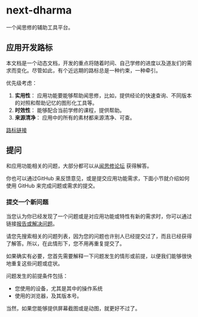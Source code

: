 # next-dharma
一个闻思修的辅助工具平台。

## 应用开发路标

本文档是一个动态文档，开发的重点将随着时间、自己学修的进度以及道友们的需求而变化。尽管如此，有个近远期的路标总是一种约束，一种牵引。</p>

优先级考虑：
1. **实用性**： 应用功能要能够帮助闻思修，比如，提供经论的快速查询、不同版本的对照和帮助记忆的图形化工具等。
1. **时效性**： 能够配合当前学修的课程，提供帮助。
1. **来源清净**： 应用中的所有的素材都来源清净、可查。

[路标链接](https://github.com/kingspress/next-dharma/milestones)

## 提问

和应用功能相关的问题，大部分都可以从[闻思修论坛](https://kingsforum.herokuapp.com/) 获得解答。

你也可以通过GitHub 来反馈意见，或是提交应用功能需求，下面小节就介绍如何使用 GitHub 来完成问题或需求的提交。

### 提交一个新问题

当您认为你已经发现了一个问题或是对应用功能或特性有新的需求时，你可以通过链接[报告或解决问题](https://github.com/kingspress/next-dharma/issues)。

请您先搜索相关的问题列表，因为您的问题也许别人已经提交过了，而且已经获得了解答。所以，在此情形下，您不用再重复提交了。

如果确实有必要，您首先需要解释一下问题发生的情形或前提，以便我们能够很快地重复这些问题或症状。

问题发生的前提条件包括：
- 您使用的设备，尤其是其中的操作系统
- 使用的浏览器，及其版本号。

当然，如果您能够提供屏幕截图或是动图，就更好不过了。
